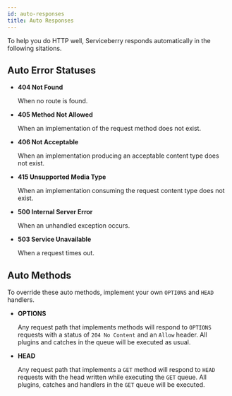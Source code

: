 ```yaml
---
id: auto-responses
title: Auto Responses
---
```


To help you do HTTP well, Serviceberry responds automatically in the following sitations.

Auto Error Statuses
-------------------

  - **404 Not Found**

    When no route is found.

  - **405 Method Not Allowed**

    When an implementation of the request method does not exist.

  - **406 Not Acceptable**

    When an implementation producing an acceptable content type does not exist.

  - **415 Unsupported Media Type**

    When an implementation consuming the request content type does not exist.

  - **500 Internal Server Error**

    When an unhandled exception occurs.

  - **503 Service Unavailable**

    When a request times out. 

Auto Methods
------------
To override these auto methods, implement your own `OPTI0NS` and `HEAD` handlers.

  - **OPTIONS**

    Any request path that implements methods will respond to `OPTIONS`
    requests with a status of `204 No Content` and an `Allow` header.
    All plugins and catches in the queue will be executed as usual.

  - **HEAD**

    Any request path that implements a `GET` method will respond to `HEAD`
    requests with the head written while executing the `GET` queue.
    All plugins, catches and handlers in the `GET` queue will be
    executed.